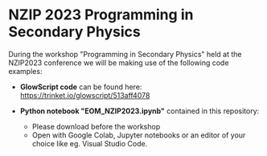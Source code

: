 # NZIP 2023 Programming in Secondary Physics

During the workshop "Programming in Secondary Physics" held at the NZIP2023 conference we will be making use of the following code examples:

- **GlowScript code** can be found here: https://trinket.io/glowscript/513aff4078

- **Python notebook "EOM_NZIP2023.ipynb"** contained in this repository:
   - Please download before the workshop 
   - Open with Google Colab, Jupyter notebooks or an editor of your choice like eg. Visual Studio Code.

